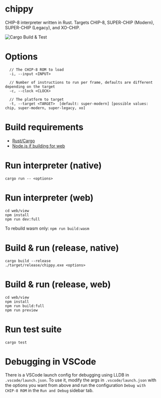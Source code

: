 # chippy
CHIP-8 interpreter written in Rust. Targets CHIP-8, SUPER-CHIP (Modern), SUPER-CHIP (Legacy), and XO-CHIP.

![Cargo Build & Test](https://github.com/djrideout/chippy/actions/workflows/ci.yml/badge.svg)

# Options
```
  // The CHIP-8 ROM to load
  -i, --input <INPUT>

  // Number of instructions to run per frame, defaults are different depending on the target
  -c, --clock <CLOCK>

  // The platform to target
  -t, --target <TARGET>  [default: super-modern] [possible values: chip, super-modern, super-legacy, xo]
```

# Build requirements
- [Rust/Cargo](https://www.rust-lang.org/tools/install)
- [Node.js if building for web](https://nodejs.org/en)

# Run interpreter (native)
`cargo run -- <options>`

# Run interpreter (web)
```
cd web/view
npm install
npm run dev:full
```

To rebuild wasm only:
`npm run build:wasm`

# Build & run (release, native)
```
cargo build --release
./target/release/chippy.exe <options>
```

# Build & run (release, web)
```
cd web/view
npm install
npm run build:full
npm run preview
```

# Run test suite
`cargo test`

# Debugging in VSCode
There is a VSCode launch config for debugging using LLDB in `.vscode/launch.json`.
To use it, modify the args in `.vscode/launch.json` with the options you want from above
and run the configuration `Debug with CHIP-8 ROM` in the `Run and Debug` sidebar tab.
